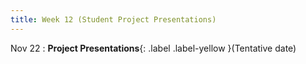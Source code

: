 ```yaml
---
title: Week 12 (Student Project Presentations)
---
```


Nov 22
: **Project Presentations**{: .label .label-yellow }(Tentative date)

